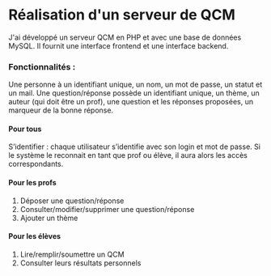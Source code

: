 #  Réalisation d'un serveur de QCM

J'ai développé un serveur QCM en PHP et avec une base de données MySQL. Il fournit une interface frontend et une interface backend.

### Fonctionnalités : 

Une personne à un identifiant unique, un nom, un mot de passe, un statut et un mail. Une question/réponse possède un identifiant unique, un thème, un auteur (qui doit être un 
prof), une question et les réponses proposées, un marqueur de la bonne réponse. 

#### Pour tous
S’identifier : chaque utilisateur s’identifie avec son login et mot de passe. Si le système le 
reconnait en tant que prof ou élève, il aura alors les accès correspondants. 

#### Pour les profs
1. Déposer une question/réponse
2. Consulter/modifier/supprimer une question/réponse
3. Ajouter un thème


#### Pour les élèves
1. Lire/remplir/soumettre un QCM
2. Consulter leurs résultats personnels



